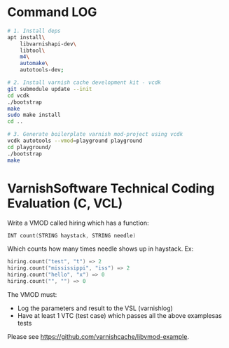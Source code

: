 # Command LOG

```sh
# 1. Install deps
apt install\ 
    libvarnishapi-dev\
    libtool\ 
    m4\ 
    automake\
    autotools-dev;

# 2. Install varnish cache development kit - vcdk
git submodule update --init
cd vcdk
./bootstrap
make
sudo make install
cd ..

# 3. Generate boilerplate varnish mod-project using vcdk
vcdk autotools --vmod=playground playground
cd playground/
./bootstrap
make
```

# Varnish​ ​Software​ ​Techni​cal​ ​Coding​ ​Evaluation​ ​(C,​ ​VCL) 

Write​ ​a​ ​VMOD​ ​called​ ​​hiring​​ ​which​ ​has​ ​a​ ​function: 
```c
INT​ ​count(STRING​ ​haystack,​ ​STRING​ ​needle) 
```

Which​ ​counts​ ​how​ ​many​ ​times​ ​​needle​​ ​shows​ ​up​ ​in​ ​​haystack​.​ ​Ex: 
```c
hiring.count("test",​ ​"t") =>​ ​2 
hiring.count("mississippi",​ ​"iss") =>​ ​2 
hiring.count("hello",​ ​"x") =>​ ​0 
hiring.count("",​ ​"") =>​ ​0 
```

The​ ​VMOD​ ​must: 
 
* Log​ ​the​ ​parameters​ ​and​ ​result​ ​to​ ​the​ ​VSL​ ​(varnishlog) 
* Have​ ​at​ ​least​ ​1​ ​VTC​ ​(test​ ​case)​ ​which​ ​passes​ ​all​ ​the​ ​above​ ​examples​ ​as​ ​tests 
 
Please​ ​see​ ​​https://github.com/varnishcache/libvmod-example​.
